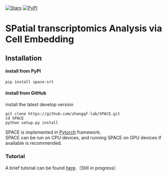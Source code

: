 [![Stars](https://img.shields.io/github/stars/ericli0419/SPACE?logo=GitHub&color=yellow)](https://github.com/zhangqf-lab/SPACE) [![PyPI](https://img.shields.io/pypi/v/space-srt.svg)](https://pypi.org/project/space-srt)

# **SP**atial transcriptomics **A**nalysis via **C**ell **E**mbedding

## Installation  	
#### install from PyPI

```shell
pip install space-srt
```

#### install from GitHub

install the latest develop version

```shell
git clone https://github.com/zhangqf-lab/SPACE.git
cd SPACE
python setup.py install
```

SPACE is implemented in [Pytorch](https://pytorch.org/) framework.  
SPACE can be run on CPU devices, and running SPACE on GPU devices if available is recommended.   

### Tutorial
A brief tutorial can be found [here](https://tutorial-space.readthedocs.io/en/latest/).（Still in progress）
